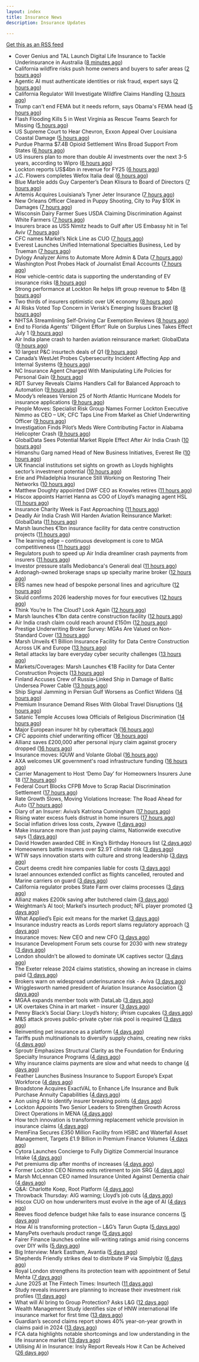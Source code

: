 ```yaml
---
layout: index
title: Insurance News
description: Insurance Updates

---
```


[Get this as an RSS feed](/insurance.rss)

<!-- news_marker starts -->
- Cover Genius and TAL Launch Digital Life Insurance to Tackle Underinsurance in Australia ([8 minutes ago](https://www.insurtechinsights.com/cover-genius-and-tal-launch-digital-life-insurance-to-tackle-underinsurance-in-australia/))
- California wildfire risks push home owners and buyers to safer areas ([2 hours ago](https://www.dig-in.com/news/california-fire-risks-push-home-owners-to-safer-areas))
- Agentic AI must authenticate identities or risk fraud, expert says ([2 hours ago](https://www.dig-in.com/news/agentic-ai-must-authenticate-identities-or-risk-fraud-expert-says))
- California Regulator Will Investigate Wildfire Claims Handling ([3 hours ago](https://insurance-edge.net/2025/06/16/california-regulator-will-investigate-wildfire-claims-handling/))
- Trump can't end FEMA but it needs reform, says Obama's FEMA head ([5 hours ago](https://www.dig-in.com/articles/trump-cant-end-fema-it-needs-reform-says-obamas-fema-head))
- Flash Flooding Kills 5 in West Virginia as Rescue Teams Search for Missing ([5 hours ago](https://www.insurancejournal.com/news/southeast/2025/06/16/827982.htm))
- US Supreme Court to Hear Chevron, Exxon Appeal Over Louisiana Coastal Damage ([5 hours ago](https://www.insurancejournal.com/news/southcentral/2025/06/16/827976.htm))
- Purdue Pharma $7.4B Opioid Settlement Wins Broad Support From States ([6 hours ago](https://www.insurancejournal.com/news/national/2025/06/16/827969.htm))
- US insurers plan to more than double AI investments over the next 3-5 years, according to Wipro ([6 hours ago](https://www.reinsurancene.ws/us-insurers-plan-to-more-than-double-ai-investments-over-the-next-3-5-years-according-to-wipro/))
- Lockton reports US$4bn in revenue for FY25 ([6 hours ago](https://www.insurancebusinessmag.com/uk/news/breaking-news/lockton-reports-us4bn-in-revenue-for-fy25-539236.aspx))
- J.C. Flowers completes Wefox Italia deal ([6 hours ago](https://www.insurancebusinessmag.com/uk/news/breaking-news/j-c--flowers-completes-wefox-italia-deal-539232.aspx))
- Blue Marble adds Guy Carpenter’s Dean Klisura to Board of Directors ([7 hours ago](https://www.reinsurancene.ws/blue-marble-adds-guy-carpenters-dean-klisura-to-board-of-directors/))
- Artemis Acquires Louisiana’s Tyner Jeter Insurance ([7 hours ago](https://www.insurancejournal.com/news/southcentral/2025/06/16/827955.htm))
- New Orleans Officer Cleared in Puppy Shooting, City to Pay $10K in Damages ([7 hours ago](https://www.insurancejournal.com/news/southcentral/2025/06/16/827952.htm))
- Wisconsin Dairy Farmer Sues USDA Claiming Discrimination Against White Farmers ([7 hours ago](https://www.insurancejournal.com/news/midwest/2025/06/16/827948.htm))
- Insurers brace as USS Nimitz heads to Gulf after US Embassy hit in Tel Aviv ([7 hours ago](https://www.insurancebusinessmag.com/uk/news/breaking-news/insurers-brace-as-uss-nimitz-heads-to-gulf-after-us-embassy-hit-in-tel-aviv-539219.aspx))
- CFC names Markel’s Nick Line as CUO ([7 hours ago](https://www.reinsurancene.ws/cfc-names-markels-nick-line-as-cuo/))
- Everest Launches Unified International Specialties Business, Led by Trueman ([7 hours ago](https://www.insurancejournal.com/news/international/2025/06/16/827941.htm))
- Dylogy Analyzer Aims to Automate More Admin & Data ([7 hours ago](https://insurance-edge.net/2025/06/16/dylogy-analyzer-aims-to-automate-more-admin-data/))
- Washington Post Probes Hack of Journalist Email Accounts ([7 hours ago](https://www.insurancejournal.com/news/national/2025/06/16/827938.htm))
- How vehicle-centric data is supporting the understanding of EV insurance risks ([8 hours ago](https://www.insurtechinsights.com/how-vehicle-centric-data-is-supporting-the-understanding-of-ev-insurance-risks/))
- Strong performance at Lockton Re helps lift group revenue to $4bn ([8 hours ago](https://www.reinsurancene.ws/strong-performance-at-lockton-re-helps-lift-group-revenue-to-4bn/))
- Two thirds of insurers optimistic over UK economy ([8 hours ago](https://www.postonline.co.uk/news/7957948/two-thirds-of-insurers-optimistic-over-uk-economy))
- AI Risks Voted Top Concern in Verisk’s Emerging Issues Bracket ([8 hours ago](https://www.insurancejournal.com/news/national/2025/06/16/827930.htm))
- NHTSA Streamlining Self-Driving Car Exemption Reviews ([8 hours ago](https://www.insurancejournal.com/news/national/2025/06/16/827924.htm))
- End to Florida Agents’ ‘Diligent Effort’ Rule on Surplus Lines Takes Effect July 1 ([9 hours ago](https://www.insurancejournal.com/news/southeast/2025/06/16/827921.htm))
- Air India plane crash to harden aviation reinsurance market: GlobalData ([9 hours ago](https://www.reinsurancene.ws/air-india-plane-crash-to-harden-aviation-reinsurance-market-globaldata/))
- 10 largest P&C insurtech deals of Q1 ([9 hours ago](https://www.dig-in.com/list/10-largest-p-c-insurtech-deals-of-q1))
- Canada’s WestJet Probes Cybersecurity Incident Affecting App and Internal Systems ([9 hours ago](https://www.insurancejournal.com/news/international/2025/06/16/827912.htm))
- NC Insurance Agent Charged With Manipulating Life Policies for Personal Gain ([9 hours ago](https://www.insurancejournal.com/news/southeast/2025/06/16/827907.htm))
- RDT Survey Reveals Claims Handlers Call for Balanced Approach to Automation ([9 hours ago](https://www.insurtechinsights.com/rdt-survey-reveals-claims-handlers-call-for-balanced-approach-to-automation/))
- Moody’s releases Version 25 of North Atlantic Hurricane Models for insurance applications ([9 hours ago](https://www.reinsurancene.ws/moodys-releases-version-25-of-north-atlantic-hurricane-models-for-insurance-applications/))
- People Moves: Specialist Risk Group Names Former Lockton Executive Nimmo as CEO – UK; CFC Taps Line From Markel as Chief Underwriting Officer ([9 hours ago](https://www.insurancejournal.com/news/international/2025/06/16/827902.htm))
- Investigation Finds Pilot’s Meds Were Contributing Factor in Alabama Helicopter Crash ([9 hours ago](https://www.insurancejournal.com/news/southeast/2025/06/16/827903.htm))
- GlobalData Sees Potential Market Ripple Effect After Air India Crash ([10 hours ago](https://insurance-edge.net/2025/06/16/globaldata-sees-potential-market-ripple-effect-after-air-india-crash/))
- Himanshu Garg named Head of New Business Initiatives, Everest Re ([10 hours ago](https://www.reinsurancene.ws/himanshu-garg-named-head-of-new-business-initiatives-everest-re/))
- UK financial institutions set sights on growth as Lloyds highlights sector’s investment potential ([10 hours ago](https://www.reinsurancene.ws/uk-financial-institutions-set-sights-on-growth-as-lloyds-highlights-sectors-investment-potential/))
- Erie and Philadelphia Insurance Still Working on Restoring Their Networks ([10 hours ago](https://www.insurancejournal.com/news/east/2025/06/16/827897.htm))
- Matthew Doughty appointed DWF CEO as Knowles retires ([11 hours ago](https://www.postonline.co.uk/news/7957947/matthew-doughty-appointed-dwf-ceo-as-knowles-retires))
- Hiscox appoints Harriet Hanna as COO of Lloyd’s managing agent HSL ([11 hours ago](https://www.reinsurancene.ws/hiscox-appoints-harriet-hanna-as-coo-of-lloyds-managing-agent-hsl/))
- Insurance Charity Week is Fast Approaching ([11 hours ago](https://insurance-edge.net/2025/06/16/insurance-charity-week-is-fast-approaching/))
- Deadly Air India Crash Will Harden Aviation Reinsurance Market: GlobalData ([11 hours ago](https://www.insurancejournal.com/news/international/2025/06/16/827891.htm))
- Marsh launches €1bn insurance facility for data centre construction projects ([11 hours ago](https://www.reinsurancene.ws/marsh-launches-e1bn-insurance-facility-for-data-centre-construction-projects/))
- The learning edge – continuous development is core to MGA competitiveness ([11 hours ago](https://www.insurancebusinessmag.com/uk/news/columns/the-learning-edge--continuous-development-is-core-to-mga-competitiveness-539179.aspx))
- Regulators push to speed up Air India dreamliner crash payments from insurers ([11 hours ago](https://www.insurancebusinessmag.com/uk/news/breaking-news/regulators-push-to-speed-up-air-india-dreamliner-crash-payments-from-insurers-539177.aspx))
- Investor pressure stalls Mediobanca's Generali deal ([11 hours ago](https://www.insurancebusinessmag.com/uk/news/breaking-news/investor-pressure-stalls-mediobancas-generali-deal-539174.aspx))
- Ardonagh-owned brokerage snaps up specialty marine broker ([12 hours ago](https://www.insurancebusinessmag.com/uk/news/marine/ardonaghowned-brokerage-snaps-up-specialty-marine-broker-539173.aspx))
- ERS names new head of bespoke personal lines and agriculture ([12 hours ago](https://www.insurancebusinessmag.com/uk/news/breaking-news/ers-names-new-head-of-bespoke-personal-lines-and-agriculture-539172.aspx))
- Skuld confirms 2026 leadership moves for four executives ([12 hours ago](https://www.insurancebusinessmag.com/uk/news/breaking-news/skuld-confirms-2026-leadership-moves-for-four-executives-539171.aspx))
- Think You’re In The Cloud? Look Again ([12 hours ago](https://insurance-edge.net/2025/06/16/think-youre-in-the-cloud-look-again/))
- Marsh launches €1bn data centre construction facility ([12 hours ago](https://www.postonline.co.uk/technology/7957944/marsh-launches-%E2%82%AC1bn-data-centre-construction-facility))
- Air India crash claim could reach around £150m ([12 hours ago](https://www.postonline.co.uk/commercial/7957943/air-india-crash-claim-could-reach-around-%C2%A3150m))
- Prestige Underwriting Broker Survey: MGAs Are Valued on Non-Standard Cover ([13 hours ago](https://insurance-edge.net/2025/06/16/prestige-underwriting-broker-survey-mgas-are-valued-on-non-standard-cover/))
- Marsh Unveils €1 Billion Insurance Facility for Data Centre Construction Across UK and Europe ([13 hours ago](https://www.insurtechinsights.com/marsh-unveils-e1-billion-insurance-facility-for-data-centre-construction-across-uk-and-europe/))
- Retail attacks lay bare everyday cyber security challenges ([13 hours ago](https://www.postonline.co.uk/commercial/7957940/retail-attacks-lay-bare-everyday-cyber-security-challenges))
- Markets/Coverages: Marsh Launches €1B Facility for Data Center Construction Projects ([13 hours ago](https://www.insurancejournal.com/news/international/2025/06/16/827884.htm))
- Finland Accuses Crew of Russia-Linked Ship in Damage of Baltic Undersea Power Cable ([13 hours ago](https://www.insurancejournal.com/news/international/2025/06/16/827880.htm))
- Ship Signal Jamming in Persian Gulf Worsens as Conflict Widens ([14 hours ago](https://www.insurancejournal.com/news/international/2025/06/16/827874.htm))
- Premium Insurance Demand Rises With Global Travel Disruptions ([14 hours ago](https://www.insurancejournal.com/news/international/2025/06/16/827861.htm))
- Satanic Temple Accuses Iowa Officials of Religious Discrimination ([14 hours ago](https://www.insurancejournal.com/news/midwest/2025/06/16/827081.htm))
- Major European insurer hit by cyberattack ([16 hours ago](https://www.insurancebusinessmag.com/uk/news/cyber/major-european-insurer-hit-by-cyberattack-539138.aspx))
- CFC appoints chief underwriting officer ([16 hours ago](https://www.insurancebusinessmag.com/uk/news/breaking-news/cfc-appoints-chief-underwriting-officer-539134.aspx))
- Allianz saves £200,000 after personal injury claim against grocery dropped ([16 hours ago](https://www.insurancebusinessmag.com/uk/news/legal-insights/allianz-saves-200000-after-personal-injury-claim-against-grocery-dropped-539133.aspx))
- Insurance moves: IQUW and Volante Global ([16 hours ago](https://www.insurancebusinessmag.com/uk/news/breaking-news/insurance-moves-iquw-and-volante-global-539130.aspx))
- AXA welcomes UK government's road infrastructure funding ([16 hours ago](https://www.insurancebusinessmag.com/uk/news/auto-motor/axa-welcomes-uk-governments-road-infrastructure-funding-539125.aspx))
- Carrier Management to Host ‘Demo Day’ for Homeowners Insurers June 18 ([17 hours ago](https://www.insurancejournal.com/news/national/2025/06/16/827719.htm))
- Federal Court Blocks CFPB Move to Scrap Racial Discrimination Settlement ([17 hours ago](https://www.insurancejournal.com/news/national/2025/06/16/827714.htm))
- Rate Growth Slows, Moving Violations Increase: The Road Ahead for Auto ([17 hours ago](https://www.insurancejournal.com/news/national/2025/06/16/827711.htm))
- Diary of an Insurer: Aviva’s Katriona Cunningham ([17 hours ago](https://www.postonline.co.uk/claims/7957489/diary-of-an-insurer-aviva%E2%80%99s-katriona-cunningham))
- Rising water excess fuels distrust in home insurers ([17 hours ago](https://www.postonline.co.uk/personal/7957731/rising-water-excess-fuels-distrust-in-home-insurers))
- Social inflation drives loss costs, Zywave ([1 days ago](https://www.dig-in.com/news/social-inflation-drives-loss-costs-zywave))
- Make insurance more than just paying claims, Nationwide executive says ([1 days ago](https://www.dig-in.com/news/make-insurance-more-than-paying-claims-nationwide-exec-says))
- David Howden awarded CBE in King’s Birthday Honours list ([2 days ago](https://www.postonline.co.uk/news/7957942/david-howden-awarded-cbe-in-king%E2%80%99s-birthday-honours-list))
- Homeowners battle insurers over $2.9T climate risk ([3 days ago](https://www.dig-in.com/articles/homeowners-battle-insurers-over-2-9t-climate-risk))
- WTW says innovation starts with culture and strong leadership ([3 days ago](https://www.insurancebusinessmag.com/uk/news/sme/wtw-says-innovation-starts-with-culture-and-strong-leadership-539078.aspx))
- Court deems credit hire companies liable for costs ([3 days ago](https://www.postonline.co.uk/news/7957939/court-deems-credit-hire-companies-liable-for-costs))
- Israel announces extended conflict as flights cancelled, rerouted and Marine carriers on guard ([3 days ago](https://www.insurancebusinessmag.com/uk/news/breaking-news/israel-announces-extended-conflict-as-flights-cancelled-rerouted-and-marine-carriers-on-guard-539012.aspx))
- California regulator probes State Farm over claims processes ([3 days ago](https://www.dig-in.com/articles/california-regulator-probes-state-farm-over-claims-processes))
- Allianz makes £200k saving after butchered claim ([3 days ago](https://www.postonline.co.uk/market-access/claims-fraud/7957937/allianz-makes-%C2%A3200k-saving-after-butchered-claim))
- Weightman’s AI tool; Markel’s insurtech product; NFL player promoted ([3 days ago](https://www.postonline.co.uk/news/7957911/weightman%E2%80%99s-ai-tool-markel%E2%80%99s-insurtech-product-nfl-player-promoted))
- What Applied’s Epic exit means for the market ([3 days ago](https://www.postonline.co.uk/commercial/7957935/what-applied%E2%80%99s-epic-exit-means-for-the-market))
- Insurance industry reacts as Lords report slams regulatory approach ([3 days ago](https://www.insurancebusinessmag.com/uk/news/breaking-news/insurance-industry-reacts-as-lords-report-slams-regulatory-approach-538975.aspx))
- Insurance moves: New CEO and new CFO ([3 days ago](https://www.insurancebusinessmag.com/uk/news/breaking-news/insurance-moves-new-ceo-and-new-cfo-538974.aspx))
- Insurance Development Forum sets course for 2030 with new strategy ([3 days ago](https://www.insurancebusinessmag.com/uk/news/breaking-news/insurance-development-forum-sets-course-for-2030-with-new-strategy-538973.aspx))
- London shouldn’t be allowed to dominate UK captives sector ([3 days ago](https://www.postonline.co.uk/commercial/7957933/london-shouldn%E2%80%99t-be-allowed-to-dominate-uk-captives-sector))
- The Exeter release 2024 claims statistics, showing an increase in claims paid ([3 days ago](https://ifamagazine.com/the-exeter-release-2024-claims-statistics-showing-an-increase-in-claims-paid/))
- Brokers warn on widespread underinsurance risk - Aviva ([3 days ago](https://www.insurancebusinessmag.com/uk/news/breaking-news/brokers-warn-on-widespread-underinsurance-risk--aviva-538954.aspx))
- Wrigglesworth named president of Aviation Insurance Association ([3 days ago](https://www.insurancebusinessmag.com/uk/news/breaking-news/wrigglesworth-named-president-of-aviation-insurance-association-538953.aspx))
- MGAA expands member tools with DataLab ([3 days ago](https://www.insurancebusinessmag.com/uk/news/breaking-news/mgaa-expands-member-tools-with-datalab-538952.aspx))
- UK overtakes China in art market - insurer ([3 days ago](https://www.insurancebusinessmag.com/uk/news/breaking-news/uk-overtakes-china-in-art-market--insurer-538951.aspx))
- Penny Black’s Social Diary: Lloyd’s history; iPrism cupcakes ([3 days ago](https://www.postonline.co.uk/people/7957721/penny-black%E2%80%99s-social-diary-lloyd%E2%80%99s-history-iprism-cupcakes))
- M&S attack proves public-private cyber risk pool is required ([3 days ago](https://www.postonline.co.uk/commercial/7957915/ms-attack-proves-public-private-cyber-risk-pool-is-required))
- Reinventing pet insurance as a platform ([4 days ago](https://www.dig-in.com/opinion/reinventing-pet-insurance-as-a-platform))
- Tariffs push multinationals to diversify supply chains, creating new risks ([4 days ago](https://www.insurancebusinessmag.com/uk/news/breaking-news/tariffs-push-multinationals-to-diversify-supply-chains-creating-new-risks-538920.aspx))
- Sproutr Emphasizes Structural Clarity as the Foundation for Enduring Specialty Insurance Programs ([4 days ago](https://www.insurtechinsights.com/sproutr-emphasizes-structural-clarity-as-the-foundation-for-enduring-specialty-insurance-programs/))
- Why insurance claims payments are slow and what needs to change ([4 days ago](https://www.dig-in.com/opinion/why-insurance-claims-payments-are-slow-what-needs-to-change))
- Feather Launches Business Insurance to Support Europe’s Expat Workforce ([4 days ago](https://www.insurtechinsights.com/feather-launches-business-insurance-to-support-europes-expat-workforce/))
- Broadstone Acquires ExactVAL to Enhance Life Insurance and Bulk Purchase Annuity Capabilities ([4 days ago](https://www.insurtechinsights.com/broadstone-acquires-exactval-to-enhance-life-insurance-and-bulk-purchase-annuity-capabilities/))
- Aon using AI to identify insurer breaking points ([4 days ago](https://www.postonline.co.uk/commercial/7957931/aon-using-ai-to-identify-insurer-breaking-points))
- Lockton Appoints Two Senior Leaders to Strengthen Growth Across Direct Operations in MENA ([4 days ago](https://www.insurtechinsights.com/lockton-appoints-two-senior-leaders-to-strengthen-growth-across-direct-operations-in-mena/))
- How tech innovation is transforming replacement vehicle provision in insurance claims ([4 days ago](https://www.insurancebusinessmag.com/uk/news/auto-motor/how-tech-innovation-is-transforming-replacement-vehicle-provision-in-insurance-claims-538851.aspx))
- PremFina Secures £350 Million Facility from HSBC and Waterfall Asset Management, Targets £1.9 Billion in Premium Finance Volumes ([4 days ago](https://www.insurtechinsights.com/premfina-secures-350-million-facility-from-hsbc-and-waterfall-asset-management-targets-1-9-billion-in-premium-finance-volumes/))
- Cytora Launches Concierge to Fully Digitize Commercial Insurance Intake ([4 days ago](https://www.insurtechinsights.com/cytora-launches-concierge-to-fully-digitize-commercial-insurance-intake/))
- Pet premiums dip after months of increases ([4 days ago](https://www.postonline.co.uk/personal/7957929/pet-premiums-dip-after-months-of-increases))
- Former Lockton CEO Nimmo exits retirement to join SRG ([4 days ago](https://www.postonline.co.uk/news/7957930/former-lockton-ceo-nimmo-exits-retirement-to-join-srg))
- Marsh McLennan CEO named Insurance United Against Dementia chair ([4 days ago](https://www.postonline.co.uk/people/7957928/marsh-mclennan-ceo-named-insurance-united-against-dementia-chair))
- Q&A: Charlotte Koep, Root Platform ([4 days ago](https://www.postonline.co.uk/technology/7957566/qa-charlotte-koep-root-platform))
- Throwback Thursday: AIG warning; Lloyd’s job cuts ([4 days ago](https://www.postonline.co.uk/lloyd%E2%80%99slondon/7956730/throwback-thursday-aig-warning-lloyd%E2%80%99s-job-cuts))
- Hiscox CUO on how underwriters must evolve in the age of AI ([4 days ago](https://www.postonline.co.uk/technology/7957894/hiscox-cuo-on-how-underwriters-must-evolve-in-the-age-of-ai))
- Reeves flood defence budget hike fails to ease insurance concerns ([5 days ago](https://www.postonline.co.uk/personal/7957925/reeves-flood-defence-budget-hike-fails-to-ease-insurance-concerns))
- How AI is transforming protection – L&G’s Tarun Gupta ([5 days ago](https://ifamagazine.com/what-does-ai-mean-for-digital-health-and-wellbeing/))
- ManyPets overhauls product range ([5 days ago](https://www.postonline.co.uk/news/7957921/manypets-overhauls-product-range))
- Fairer Finance launches online will-writing ratings amid rising concerns over DIY wills ([5 days ago](https://ifamagazine.com/fairer-finance-launches-online-will-writing-ratings-amid-rising-concerns-over-diy-wills/))
- Big Interview: Mark Eastham, Avantia ([5 days ago](https://www.postonline.co.uk/personal/7957718/big-interview-mark-eastham-avantia))
- Shepherds Friendly strikes deal to distribute IP via Simplybiz ([6 days ago](https://ifamagazine.com/shepherds-friendly-strikes-deal-to-distribute-ip-via-simplybiz/))
- Royal London strengthens its protection team with appointment of Setul Mehta ([7 days ago](https://ifamagazine.com/royal-london-strengthens-its-protection-team-with-appointment-of-setul-mehta/))
- June 2025 at The Fintech Times: Insurtech ([11 days ago](https://thefintechtimes.com/june-2025-at-the-fintech-times-insurtech/))
- Study reveals insurers are planning to increase their investment risk profiles ([11 days ago](https://ifamagazine.com/study-reveals-insurers-are-planning-to-increase-their-investment-risk-profiles/))
- What will AI bring to Group Protection? Asks L&G ([12 days ago](https://ifamagazine.com/what-will-ai-bring-to-group-protection-asks-lg/))
- Wealth Management Study identifies size of HNW international life insurance market for first time ([13 days ago](https://ifamagazine.com/wealth-management-study-identifies-size-of-hnw-international-life-insurance-market-for-first-time/))
- Guardian’s second claims report shows 40% year-on-year growth in claims paid in 2024 ([13 days ago](https://ifamagazine.com/guardians-second-claims-report-show-40-year-on-year-growth-in-claims-paid-in-2024/))
- FCA data highlights notable shortcomings and low understanding in the life insurance market ([13 days ago](https://ifamagazine.com/fca-data-highlights-notable-shortcomings-and-low-understanding-in-the-life-insurance-market/))
- Utilising AI in Insurance: Insly Report Reveals How it Can be Acheived ([26 days ago](https://thefintechtimes.com/utilising-ai-in-insurance-insly-report-reveals-how-it-can-be-acheived/))

<!-- news_marker ends -->